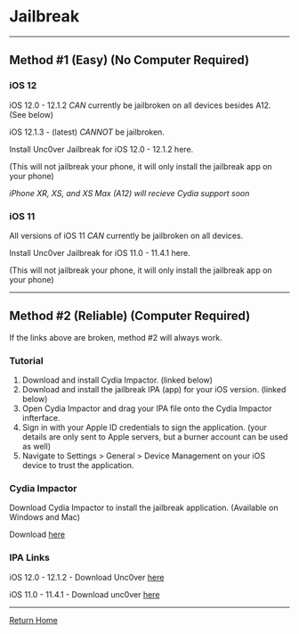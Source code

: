 # Jailbreak

_____

## Method #1 (Easy) (No Computer Required)

### iOS 12

iOS 12.0 - 12.1.2 *CAN* currently be jailbroken on all devices besides A12. (See below)

iOS 12.1.3 - (latest) *CANNOT* be jailbroken.

Install Unc0ver Jailbreak for iOS 12.0 - 12.1.2 here.

(This will not jailbreak your phone, it will only install the jailbreak app on your phone)

*iPhone XR, XS, and XS Max (A12) will recieve Cydia support soon*

### iOS 11

All versions of iOS 11 *CAN* currently be jailbroken on all devices.

Install Unc0ver Jailbreak for iOS 11.0 - 11.4.1 here.

(This will not jailbreak your phone, it will only install the jailbreak app on your phone)

_____

## Method #2 (Reliable) (Computer Required)

If the links above are broken, method #2 will always work.

### Tutorial

1. Download and install Cydia Impactor. (linked below)
2. Download and install the jailbreak IPA (app) for your iOS version. (linked below)
3. Open Cydia Impactor and drag your IPA file onto the Cydia Impactor infterface.
4. Sign in with your Apple ID credentials to sign the application. (your details are only sent to Apple servers, but a burner account can be used as well)
6. Navigate to Settings > General > Device Management on your iOS device to trust the application.

### Cydia Impactor

Download Cydia Impactor to install the jailbreak application. (Available on Windows and Mac)

Download [here](http://www.cydiaimpactor.com/)


### IPA Links

iOS 12.0 - 12.1.2 - Download Unc0ver [here](https://github.com/pwn20wndstuff/Undecimus/releases/download/v3.0.0%25b48/Undecimus-v3.0.0-b48.ipa)

iOS 11.0 - 11.4.1 - Download unc0ver [here](https://github.com/pwn20wndstuff/Undecimus/releases/download/v3.0.0%25b48/Undecimus-v3.0.0-b48.ipa)


_____


[Return Home](theapplearchive.github.io)
